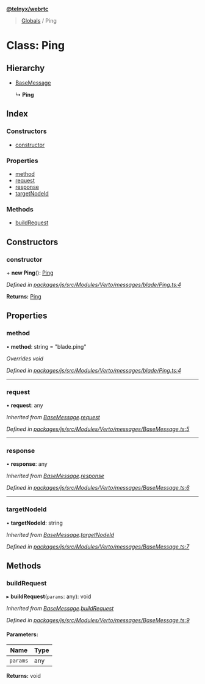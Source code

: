 **[@telnyx/webrtc](../README.md)**

> [Globals](../README.md) / Ping

# Class: Ping

## Hierarchy

* [BaseMessage](basemessage.md)

  ↳ **Ping**

## Index

### Constructors

* [constructor](ping.md#constructor)

### Properties

* [method](ping.md#method)
* [request](ping.md#request)
* [response](ping.md#response)
* [targetNodeId](ping.md#targetnodeid)

### Methods

* [buildRequest](ping.md#buildrequest)

## Constructors

### constructor

\+ **new Ping**(): [Ping](ping.md)

*Defined in [packages/js/src/Modules/Verto/messages/blade/Ping.ts:4](https://github.com/team-telnyx/webrtc/blob/main/packages/js/src/Modules/Verto/messages/blade/Ping.ts#L4)*

**Returns:** [Ping](ping.md)

## Properties

### method

•  **method**: string = "blade.ping"

*Overrides void*

*Defined in [packages/js/src/Modules/Verto/messages/blade/Ping.ts:4](https://github.com/team-telnyx/webrtc/blob/main/packages/js/src/Modules/Verto/messages/blade/Ping.ts#L4)*

___

### request

•  **request**: any

*Inherited from [BaseMessage](basemessage.md).[request](basemessage.md#request)*

*Defined in [packages/js/src/Modules/Verto/messages/BaseMessage.ts:5](https://github.com/team-telnyx/webrtc/blob/main/packages/js/src/Modules/Verto/messages/BaseMessage.ts#L5)*

___

### response

•  **response**: any

*Inherited from [BaseMessage](basemessage.md).[response](basemessage.md#response)*

*Defined in [packages/js/src/Modules/Verto/messages/BaseMessage.ts:6](https://github.com/team-telnyx/webrtc/blob/main/packages/js/src/Modules/Verto/messages/BaseMessage.ts#L6)*

___

### targetNodeId

•  **targetNodeId**: string

*Inherited from [BaseMessage](basemessage.md).[targetNodeId](basemessage.md#targetnodeid)*

*Defined in [packages/js/src/Modules/Verto/messages/BaseMessage.ts:7](https://github.com/team-telnyx/webrtc/blob/main/packages/js/src/Modules/Verto/messages/BaseMessage.ts#L7)*

## Methods

### buildRequest

▸ **buildRequest**(`params`: any): void

*Inherited from [BaseMessage](basemessage.md).[buildRequest](basemessage.md#buildrequest)*

*Defined in [packages/js/src/Modules/Verto/messages/BaseMessage.ts:9](https://github.com/team-telnyx/webrtc/blob/main/packages/js/src/Modules/Verto/messages/BaseMessage.ts#L9)*

#### Parameters:

Name | Type |
------ | ------ |
`params` | any |

**Returns:** void
